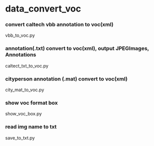 # data_convert_voc
### convert caltech vbb annotation to voc(xml)
vbb_to_voc.py 

### annotation(.txt) convert to voc(xml), output JPEGImages, Annotations
caltect_txt_to_voc.py

### cityperson annotation (.mat) convert to voc(xml)
city_mat_to_voc.py

### show voc format box
show_voc_box.py

### read img name to txt
save_to_txt.py
